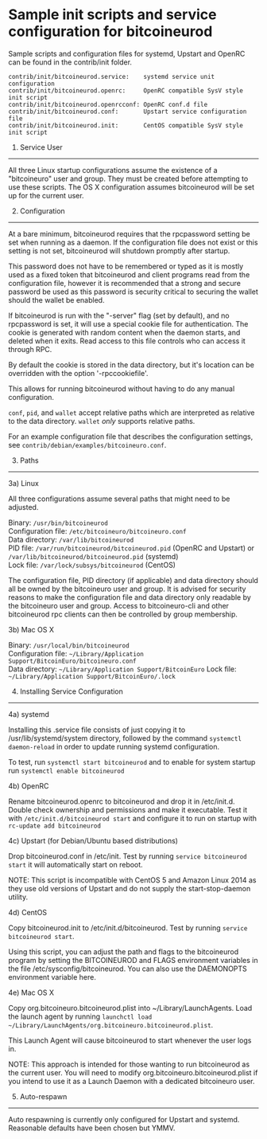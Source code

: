 Sample init scripts and service configuration for bitcoineurod
==========================================================

Sample scripts and configuration files for systemd, Upstart and OpenRC
can be found in the contrib/init folder.

    contrib/init/bitcoineurod.service:    systemd service unit configuration
    contrib/init/bitcoineurod.openrc:     OpenRC compatible SysV style init script
    contrib/init/bitcoineurod.openrcconf: OpenRC conf.d file
    contrib/init/bitcoineurod.conf:       Upstart service configuration file
    contrib/init/bitcoineurod.init:       CentOS compatible SysV style init script

1. Service User
---------------------------------

All three Linux startup configurations assume the existence of a "bitcoineuro" user
and group.  They must be created before attempting to use these scripts.
The OS X configuration assumes bitcoineurod will be set up for the current user.

2. Configuration
---------------------------------

At a bare minimum, bitcoineurod requires that the rpcpassword setting be set
when running as a daemon.  If the configuration file does not exist or this
setting is not set, bitcoineurod will shutdown promptly after startup.

This password does not have to be remembered or typed as it is mostly used
as a fixed token that bitcoineurod and client programs read from the configuration
file, however it is recommended that a strong and secure password be used
as this password is security critical to securing the wallet should the
wallet be enabled.

If bitcoineurod is run with the "-server" flag (set by default), and no rpcpassword is set,
it will use a special cookie file for authentication. The cookie is generated with random
content when the daemon starts, and deleted when it exits. Read access to this file
controls who can access it through RPC.

By default the cookie is stored in the data directory, but it's location can be overridden
with the option '-rpccookiefile'.

This allows for running bitcoineurod without having to do any manual configuration.

`conf`, `pid`, and `wallet` accept relative paths which are interpreted as
relative to the data directory. `wallet` *only* supports relative paths.

For an example configuration file that describes the configuration settings,
see `contrib/debian/examples/bitcoineuro.conf`.

3. Paths
---------------------------------

3a) Linux

All three configurations assume several paths that might need to be adjusted.

Binary:              `/usr/bin/bitcoineurod`  
Configuration file:  `/etc/bitcoineuro/bitcoineuro.conf`  
Data directory:      `/var/lib/bitcoineurod`  
PID file:            `/var/run/bitcoineurod/bitcoineurod.pid` (OpenRC and Upstart) or `/var/lib/bitcoineurod/bitcoineurod.pid` (systemd)  
Lock file:           `/var/lock/subsys/bitcoineurod` (CentOS)  

The configuration file, PID directory (if applicable) and data directory
should all be owned by the bitcoineuro user and group.  It is advised for security
reasons to make the configuration file and data directory only readable by the
bitcoineuro user and group.  Access to bitcoineuro-cli and other bitcoineurod rpc clients
can then be controlled by group membership.

3b) Mac OS X

Binary:              `/usr/local/bin/bitcoineurod`  
Configuration file:  `~/Library/Application Support/BitcoinEuro/bitcoineuro.conf`  
Data directory:      `~/Library/Application Support/BitcoinEuro`
Lock file:           `~/Library/Application Support/BitcoinEuro/.lock`

4. Installing Service Configuration
-----------------------------------

4a) systemd

Installing this .service file consists of just copying it to
/usr/lib/systemd/system directory, followed by the command
`systemctl daemon-reload` in order to update running systemd configuration.

To test, run `systemctl start bitcoineurod` and to enable for system startup run
`systemctl enable bitcoineurod`

4b) OpenRC

Rename bitcoineurod.openrc to bitcoineurod and drop it in /etc/init.d.  Double
check ownership and permissions and make it executable.  Test it with
`/etc/init.d/bitcoineurod start` and configure it to run on startup with
`rc-update add bitcoineurod`

4c) Upstart (for Debian/Ubuntu based distributions)

Drop bitcoineurod.conf in /etc/init.  Test by running `service bitcoineurod start`
it will automatically start on reboot.

NOTE: This script is incompatible with CentOS 5 and Amazon Linux 2014 as they
use old versions of Upstart and do not supply the start-stop-daemon utility.

4d) CentOS

Copy bitcoineurod.init to /etc/init.d/bitcoineurod. Test by running `service bitcoineurod start`.

Using this script, you can adjust the path and flags to the bitcoineurod program by
setting the BITCOINEUROD and FLAGS environment variables in the file
/etc/sysconfig/bitcoineurod. You can also use the DAEMONOPTS environment variable here.

4e) Mac OS X

Copy org.bitcoineuro.bitcoineurod.plist into ~/Library/LaunchAgents. Load the launch agent by
running `launchctl load ~/Library/LaunchAgents/org.bitcoineuro.bitcoineurod.plist`.

This Launch Agent will cause bitcoineurod to start whenever the user logs in.

NOTE: This approach is intended for those wanting to run bitcoineurod as the current user.
You will need to modify org.bitcoineuro.bitcoineurod.plist if you intend to use it as a
Launch Daemon with a dedicated bitcoineuro user.

5. Auto-respawn
-----------------------------------

Auto respawning is currently only configured for Upstart and systemd.
Reasonable defaults have been chosen but YMMV.
